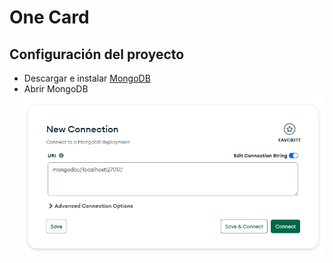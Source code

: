 # One Card

## Configuración del proyecto
- Descargar e instalar [MongoDB](https://fastdl.mongodb.org/windows/mongodb-windows-x86_64-7.0.11-signed.msi)
- Abrir MongoDB
![](./doc/readme/mongodb1.PNG)